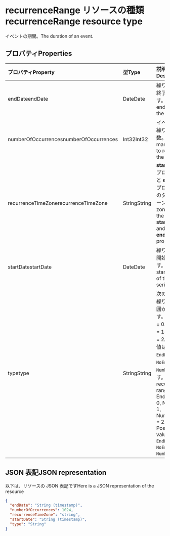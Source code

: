 # <a name="recurrencerange-resource-type"></a><span data-ttu-id="33bd7-101">recurrenceRange リソースの種類</span><span class="sxs-lookup"><span data-stu-id="33bd7-101">recurrenceRange resource type</span></span>

<span data-ttu-id="33bd7-102">イベントの期間。</span><span class="sxs-lookup"><span data-stu-id="33bd7-102">The duration of an event.</span></span>

## <a name="properties"></a><span data-ttu-id="33bd7-103">プロパティ</span><span class="sxs-lookup"><span data-stu-id="33bd7-103">Properties</span></span>

| <span data-ttu-id="33bd7-104">プロパティ</span><span class="sxs-lookup"><span data-stu-id="33bd7-104">Property</span></span>     | <span data-ttu-id="33bd7-105">型</span><span class="sxs-lookup"><span data-stu-id="33bd7-105">Type</span></span>   |<span data-ttu-id="33bd7-106">説明</span><span class="sxs-lookup"><span data-stu-id="33bd7-106">Description</span></span>|
|:---------------|:--------|:----------|
|<span data-ttu-id="33bd7-107">endDate</span><span class="sxs-lookup"><span data-stu-id="33bd7-107">endDate</span></span>|<span data-ttu-id="33bd7-108">Date</span><span class="sxs-lookup"><span data-stu-id="33bd7-108">Date</span></span>|<span data-ttu-id="33bd7-109">繰り返しの終了日です。</span><span class="sxs-lookup"><span data-stu-id="33bd7-109">The end date of the series.</span></span>|
|<span data-ttu-id="33bd7-110">numberOfOccurrences</span><span class="sxs-lookup"><span data-stu-id="33bd7-110">numberOfOccurrences</span></span>|<span data-ttu-id="33bd7-111">Int32</span><span class="sxs-lookup"><span data-stu-id="33bd7-111">Int32</span></span>|<span data-ttu-id="33bd7-112">イベントを繰り返す回数。</span><span class="sxs-lookup"><span data-stu-id="33bd7-112">How many times to repeat the event.</span></span>|
|<span data-ttu-id="33bd7-113">recurrenceTimeZone</span><span class="sxs-lookup"><span data-stu-id="33bd7-113">recurrenceTimeZone</span></span>|<span data-ttu-id="33bd7-114">String</span><span class="sxs-lookup"><span data-stu-id="33bd7-114">String</span></span> |<span data-ttu-id="33bd7-115">**startDate** プロパティと **endDate** プロパティのタイム ゾーン。</span><span class="sxs-lookup"><span data-stu-id="33bd7-115">Time zone for the **startDate** and **endDate** properties.</span></span> |
|<span data-ttu-id="33bd7-116">startDate</span><span class="sxs-lookup"><span data-stu-id="33bd7-116">startDate</span></span>|<span data-ttu-id="33bd7-117">Date</span><span class="sxs-lookup"><span data-stu-id="33bd7-117">Date</span></span>|<span data-ttu-id="33bd7-118">繰り返しの開始日です。</span><span class="sxs-lookup"><span data-stu-id="33bd7-118">The start date of the series.</span></span>|
|<span data-ttu-id="33bd7-119">type</span><span class="sxs-lookup"><span data-stu-id="33bd7-119">type</span></span>|<span data-ttu-id="33bd7-120">String</span><span class="sxs-lookup"><span data-stu-id="33bd7-120">String</span></span>|<span data-ttu-id="33bd7-p101">次のような繰り返し範囲があります。終了日 = 0、無制限 = 1、番号順 = 2。可能な値は、`EndDate`、`NoEnd`、`Numbered` です。</span><span class="sxs-lookup"><span data-stu-id="33bd7-p101">The recurrence range: EndDate = 0, NoEnd = 1, Numbered = 2. Possible values are: `EndDate`, `NoEnd`, `Numbered`.</span></span>||

## <a name="json-representation"></a><span data-ttu-id="33bd7-123">JSON 表記</span><span class="sxs-lookup"><span data-stu-id="33bd7-123">JSON representation</span></span>

<span data-ttu-id="33bd7-124">以下は、リソースの JSON 表記です</span><span class="sxs-lookup"><span data-stu-id="33bd7-124">Here is a JSON representation of the resource</span></span>

<!-- {
  "blockType": "resource",
  "optionalProperties": [

  ],
  "@odata.type": "microsoft.graph.recurrencerange"
}-->

```json
{
  "endDate": "String (timestamp)",
  "numberOfOccurrences": 1024,
  "recurrenceTimeZone": "string",
  "startDate": "String (timestamp)",
  "type": "String"
}

```

<!-- uuid: 8fcb5dbc-d5aa-4681-8e31-b001d5168d79
2015-10-25 14:57:30 UTC -->
<!-- {
  "type": "#page.annotation",
  "description": "recurrenceRange resource",
  "keywords": "",
  "section": "documentation",
  "tocPath": ""
}-->
